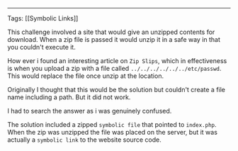 
------
Tags: [[Symbolic Links]]

This challenge involved a site that would give an unzipped contents for download. When a zip file is passed it would unzip it in a safe way in that you couldn't execute it.

How ever i found an interesting article on `Zip Slips`, which in effectiveness is when you upload a zip with a file called `../../../../../../etc/passwd`. This would replace the file once unzip at the location.

Originally I thought that this would be the solution but couldn't create a file name including a path. But it did not work.

I had to search the answer as i was genuinely confused.

The solution included a zipped `symbolic file` that pointed to `index.php`. When the zip was unzipped the file was placed on the server, but it was actually a `symbolic link` to the website source code.


